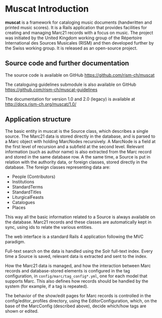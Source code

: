 # Muscat Introduction

**muscat** is a framework for cataloging music documents (handwritten and
printed music scores). It is a Rails application that provides facilities for
creating and managing Marc21 records with a focus on music. The project was
initiated by the United Kingdom working group of the Répertoire International
des Sources Musicales (RISM) and then developed further by the Swiss working
group. It is released as an open-source project.

## Source code and further documentation

The source code is available on GitHub https://github.com/rism-ch/muscat

The cataloguing guidelines submodule is also available on GitHub
https://github.com/rism-ch/muscat-guidelines

The documentation for version 1.0 and 2.0 (legacy) is available at
http://docs.rism-ch.org/muscat/1.0/

## Application structure

The basic entity in muscat is the Source class, which describes a single
source. The Marc21 data is stored directly in the database, and is parsed to a
Marc object with holding MarcNodes recursively. A MarcNode is a field at the
first level of recursion and a subfield at the second level. Relevant
information (such as author name) is also extracted from the Marc record and
stored in the same database row. A the same time, a Source is put in relation
with the authority data, or foreign classes, stored directly in the database.
The foreign classes representing data are:

*   People (Contributors)
*   Institutions
*   StandardTerms
*   StandardTitles
*   LiturgicalFeasts
*   Catalogues
*   Places

This way all the basic information related to a Source is always available on
the database. Marc21 records and these classes are automatically kept in sync,
using ids to relate the various entities.

The web interface is a standard Rails 4 application following the MVC
paradigm.

Full-text search on the data is handled using the Solr full-text index. Every
time a Source is saved, relevant data is extracted and sent to the index.

How the Marc21 data is managed, and how the interaction between Marc records
and database-stored elements is configured in the tag configuration, in
`config/marc/tag_config*.yml`, one for each model that supports Marc. This
also defines how records should be handled by the system (for example, if a
tag is repeated).

The behavior of the show/edit pages for Marc records is controlled in the
config/editor_profiles directory, using the EditorConfiguration, which, on the
base of the MarcConfig (described above), decide which/how tags are shown or
edited.

